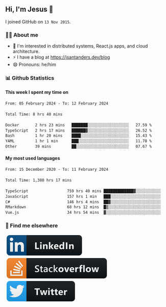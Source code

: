 ## Hi, I'm Jesus 👋

I joined GitHub on `13 Nov 2015`.

<!-- Talking about you -->

### 👨‍💻 About me

- 👦 I'm interested in distributed systems, React.js apps, and cloud architecture.
- ⚡️ I have a blog at <https://jsantanders.dev/blog>
- 😄 Pronouns: he/him

### 📊 Github Statistics

#### This week I spent my time on

<!--START_SECTION:weekly-->

```txt
From: 05 February 2024 - To: 12 February 2024

Total Time: 8 hrs 40 mins

Docker       2 hrs 23 mins   ███████░░░░░░░░░░░░░░░░░░   27.59 %
TypeScript   2 hrs 17 mins   ██████▓░░░░░░░░░░░░░░░░░░   26.52 %
Bash         1 hr 20 mins    ████░░░░░░░░░░░░░░░░░░░░░   15.43 %
YAML         1 hr 1 min      ███░░░░░░░░░░░░░░░░░░░░░░   11.78 %
Other        39 mins         ██░░░░░░░░░░░░░░░░░░░░░░░   07.67 %
```

<!--END_SECTION:weekly-->

#### My most used languages

<!--START_SECTION:alltime-->

```txt
From: 15 December 2020 - To: 11 February 2024

Total Time: 1,380 hrs 17 mins

TypeScript                 759 hrs 40 mins █████████████▓░░░░░░░░░░░   55.04 %
JavaScript                 157 hrs 1 min   ███░░░░░░░░░░░░░░░░░░░░░░   11.38 %
C#                         146 hrs 4 mins  ██▓░░░░░░░░░░░░░░░░░░░░░░   10.58 %
RMarkdown                  68 hrs 12 mins  █▒░░░░░░░░░░░░░░░░░░░░░░░   04.94 %
Vue.js                     34 hrs 54 mins  ▓░░░░░░░░░░░░░░░░░░░░░░░░   02.53 %
```

<!--END_SECTION:alltime-->

### 📢 Find me elsewhere

<p>
  <a target="_blank" href="https://linkedin.com/in/jsantanders">
    <img src="https://github.com/jsantanders/jsantanders/blob/master/img/linkedin.svg" alt="LinkedIn" style="vertical-align:top; margin:4px">
  </a>
  
  <a target="_blank" href="https://stackoverflow.com/users/7318331/jesus-santander">
    <img src="https://github.com/jsantanders/jsantanders/blob/master/img/stackoverflow.svg" alt="StackOverflow" style="vertical-align:top; margin:4px">
  </a>
  
  <a target="_blank" href="http://twitter.com/jsantanders">
    <img src="https://github.com/jsantanders/jsantanders/blob/master/img/twitter.svg" alt="Twitter" style="vertical-align:top; margin:4px">
  </a>
</p>
